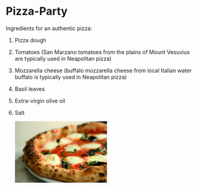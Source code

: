 # Pizza-Party

Ingredients for an authentic pizza:
1. Pizza dough
2. Tomatoes (San Marzano tomatoes from the plains of Mount Vesuvius are typically used in Neapolitan pizza)
3. Mozzarella cheese (buffalo mozzarella cheese from local Italian water buffalo is typically used in Neapolitan pizza)
4. Basil leaves
5. Extra-virgin olive oil
6. Salt

   <img src="https://github.com/eswarpeddinti98/Pizza-Party/blob/main/Assets/pizza.jpg" width=50% height=50%>
